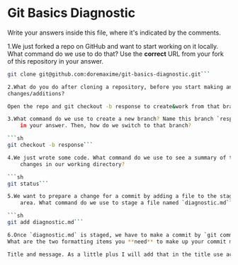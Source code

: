 # Git Basics Diagnostic

Write your answers inside this file, where it's indicated by the comments.

1.We just forked a repo on GitHub and want to start working on it locally.
What command do we use to do that? Use the **correct** URL from your fork of
this repository in your answer.

```sh
git clone git@github.com:doremaxime/git-basics-diagnostic.git```

2.What do you do after cloning a repository, before you start making any
changes/additions?

Open the repo and git checkout -b response to create&work from that branch.

3.What command do we use to create a new branch? Name this branch `response`
    in your answer. Then, how do we switch to that branch?

```sh
git checkout -b response```

4.We just wrote some code. What command do we use to see a summary of the
    changes in our working directory?

```sh
git status```

5.We want to prepare a change for a commit by adding a file to the staging
    area. What command do we use to stage a file named `diagnostic.md`?

```sh
git add diagnostic.md```

6.Once `diagnostic.md` is staged, we have to make a commit by `git commit`.
What are the two formatting items you **need** to make up your commit message?

Title and message. As a little plus I will add that in the title use action rather than doing. By that I mean say 'make loop for age var' instead of 'made llop for age var' for example.
